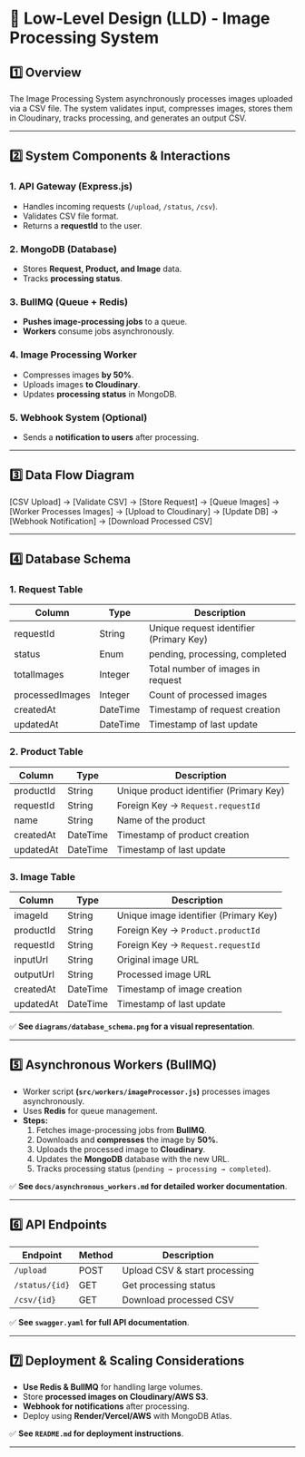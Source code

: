 # 📌 Low-Level Design (LLD) - Image Processing System

## **1️⃣ Overview**
The Image Processing System asynchronously processes images uploaded via a CSV file. The system validates input, compresses images, stores them in Cloudinary, tracks processing, and generates an output CSV.

---

## **2️⃣ System Components & Interactions**
### **1. API Gateway (Express.js)**
- Handles incoming requests (`/upload`, `/status`, `/csv`).
- Validates CSV file format.
- Returns a **requestId** to the user.

### **2. MongoDB (Database)**
- Stores **Request, Product, and Image** data.
- Tracks **processing status**.

### **3. BullMQ (Queue + Redis)**
- **Pushes image-processing jobs** to a queue.
- **Workers** consume jobs asynchronously.

### **4. Image Processing Worker**
- Compresses images **by 50%**.
- Uploads images **to Cloudinary**.
- Updates **processing status** in MongoDB.

### **5. Webhook System (Optional)**
- Sends a **notification to users** after processing.

---

## **3️⃣ Data Flow Diagram**
[CSV Upload] → [Validate CSV] → [Store Request] → [Queue Images] → [Worker Processes Images] → [Upload to Cloudinary] → [Update DB] → [Webhook Notification] → [Download Processed CSV]


---

## **4️⃣ Database Schema**
### **1. Request Table**
| Column         | Type      | Description                          |
|---------------|----------|--------------------------------------|
| requestId     | String   | Unique request identifier (Primary Key) |
| status        | Enum     | pending, processing, completed      |
| totalImages   | Integer  | Total number of images in request   |
| processedImages | Integer | Count of processed images          |
| createdAt     | DateTime | Timestamp of request creation       |
| updatedAt     | DateTime | Timestamp of last update            |

### **2. Product Table**
| Column    | Type    | Description                           |
|-----------|--------|---------------------------------------|
| productId | String | Unique product identifier (Primary Key) |
| requestId | String | Foreign Key → `Request.requestId`     |
| name      | String | Name of the product                  |
| createdAt | DateTime | Timestamp of product creation     |
| updatedAt | DateTime | Timestamp of last update          |

### **3. Image Table**
| Column     | Type    | Description                         |
|------------|--------|-------------------------------------|
| imageId    | String | Unique image identifier (Primary Key) |
| productId  | String | Foreign Key → `Product.productId`  |
| requestId  | String | Foreign Key → `Request.requestId`  |
| inputUrl   | String | Original image URL                 |
| outputUrl  | String | Processed image URL                |
| createdAt  | DateTime | Timestamp of image creation      |
| updatedAt  | DateTime | Timestamp of last update         |

✅ **See `diagrams/database_schema.png` for a visual representation**.

---

## **5️⃣ Asynchronous Workers (BullMQ)**
- Worker script **(`src/workers/imageProcessor.js`)** processes images asynchronously.
- Uses **Redis** for queue management.
- **Steps:**
  1. Fetches image-processing jobs from **BullMQ**.
  2. Downloads and **compresses** the image by **50%**.
  3. Uploads the processed image to **Cloudinary**.
  4. Updates the **MongoDB** database with the new URL.
  5. Tracks processing status (`pending → processing → completed`).

✅ **See `docs/asynchronous_workers.md` for detailed worker documentation**.

---

## **6️⃣ API Endpoints**
| Endpoint            | Method | Description                      |
|--------------------|--------|----------------------------------|
| `/upload`         | POST   | Upload CSV & start processing    |
| `/status/{id}`    | GET    | Get processing status            |
| `/csv/{id}`       | GET    | Download processed CSV           |

✅ **See `swagger.yaml` for full API documentation**.

---

## **7️⃣ Deployment & Scaling Considerations**
- **Use Redis & BullMQ** for handling large volumes.
- Store **processed images on Cloudinary/AWS S3**.
- **Webhook for notifications** after processing.
- Deploy using **Render/Vercel/AWS** with MongoDB Atlas.

✅ **See `README.md` for deployment instructions**.

---
